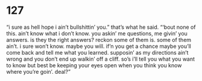 # 127

“i sure as hell hope i ain’t bullshittin’ you.” that’s what he said. “‘bout none of this. ain’t know what i don’t know. you askin’ me questions, me givin’ you answers. is they the right answers? reckon some of them is. some of them ain’t. i sure won’t know. maybe you will. if’n you get a chance maybe you’ll come back and tell me what you learned. supposin’ as my directions ain’t wrong and you don’t end up walkin’ off a cliff. so’s i’ll tell you what you want to know but best be keeping your eyes open when you think you know where you’re goin’. deal?”
